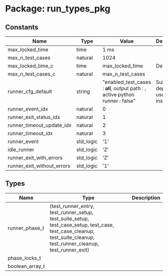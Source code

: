 # Package: run_types_pkg

## Constants

| Name                       | Type      | Value                                                                         | Description                            |
| -------------------------- | --------- | ----------------------------------------------------------------------------- | -------------------------------------- |
| max_locked_time            | time      |  1 ms                                                                         |                                        |
| max_n_test_cases           | natural   |  1024                                                                         |                                        |
| max_locked_time_c          | time      |  max_locked_time                                                              | Deprecated                             |
| max_n_test_cases_c         | natural   |  max_n_test_cases                                                             |                                        |
| runner_cfg_default         | string    |  "enabled_test_cases : __all__, output path : , active python runner : false" | Subtype deprecated, use string instead |
| runner_event_idx           | natural   |  0                                                                            |                                        |
| runner_exit_status_idx     | natural   |  1                                                                            |                                        |
| runner_timeout_update_idx  | natural   |  2                                                                            |                                        |
| runner_timeout_idx         | natural   |  3                                                                            |                                        |
| runner_event               | std_logic |  '1'                                                                          |                                        |
| idle_runner                | std_logic |  'Z'                                                                          |                                        |
| runner_exit_with_errors    | std_logic |  'Z'                                                                          |                                        |
| runner_exit_without_errors | std_logic |  '1'                                                                          |                                        |
## Types

| Name            | Type                                                                                                                                                                | Description |
| --------------- | ------------------------------------------------------------------------------------------------------------------------------------------------------------------- | ----------- |
| runner_phase_t  | (test_runner_entry, test_runner_setup, test_suite_setup, test_case_setup, test_case, test_case_cleanup, test_suite_cleanup, test_runner_cleanup, test_runner_exit)  |             |
| phase_locks_t   |                                                                                                                                                                     |             |
| boolean_array_t |                                                                                                                                                                     |             |
